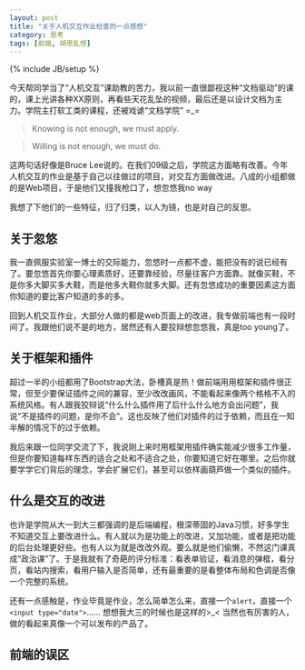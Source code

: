 ```yaml
---
layout: post
title: "关于人机交互作业检查的一点感想"
category: 思考
tags: [前端, 胡思乱想]
---
```

{% include JB/setup %}


今天帮同学当了“人机交互”课助教的苦力，我以前一直很鄙视这种“文档驱动”的课的，课上光讲各种XX原则，再看些天花乱坠的视频，最后还是以设计文档为主力。学院主打软工类的课程，还被戏谑“文档学院” =_=

<!-- break -->

>Knowing is not enough, we must apply.

>Willing is not enough, we must do.

这两句话好像是Bruce Lee说的。在我们09级之后，学院这方面略有改善。今年人机交互的作业是基于自己以往做过的项目，对交互方面做改进。八成的小组都做的是Web项目，于是他们又撞我枪口了，想忽悠我no way

我想了下他们的一些特征，归了归类，以人为镜，也是对自己的反思。



关于忽悠
---------
我一直佩服实验室一博士的交际能力，忽悠时一点都不虚，能把没有的说已经有了。要忽悠首先你要心理素质好，还要靠经验，尽量往客户方面靠。就像买鞋，不是你多大脚买多大鞋，而是他多大鞋你就多大脚。还有忽悠成功的重要因素这方面你知道的要比客户知道的多的多。

回到人机交互作业，大部分人做的都是web页面上的改进，我专做前端也有一段时间了。我跟他们说不是的地方，居然还有人要狡辩想忽悠我，真是too young了。



关于框架和插件
--------------
超过一半的小组都用了Bootstrap大法，卧槽真是热！做前端用用框架和插件很正常，但至少要保证插件之间的兼容，至少改改画风，不能看起来像两个格格不入的系统风格。有人跟我狡辩说“什么什么插件用了后什么什么地方会出问题”，我说“不是插件的问题，是你不会”。这也反映了他们对插件的过于依赖，而且在一知半解的情况下的过于依赖。

我后来跟一位同学交流了下，我说刚上来时用框架用插件确实能减少很多工作量，但是你要知道每样东西的适合之处和不适合之处，你要知道它好在哪里。之后你就要学学它们背后的理念，学会扩展它们，甚至可以依样画葫芦做一个类似的插件。



什么是交互的改进
-----------------
也许是学院从大一到大三都强调的是后端编程，根深蒂固的Java习惯，好多学生不知道交互上要改进什么。有人就以为是功能上的改进，又加功能，或者是把功能的后台处理更好些。也有人以为就是改改外观。要么就是他们偷懒，不然这门课真成“政治课”了。于是我就有了奇葩的评分标准：看表单验证，看消息的弹框，看分页，看站内搜索，看用户输入是否简单，还有最重要的是看整体布局和色调是否像一个完整的系统。

还有一点感触是，作业毕竟是作业，怎么简单怎么来，直接一个`alert`，直接一个`<input type="date">`…… 想想我大三的时候也是这样的>_< 当然也有厉害的人，做的看起来真像一个可以发布的产品了。



前端的误区
-----------

